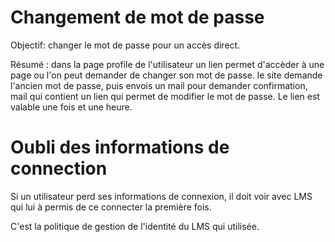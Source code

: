 # Changement de mot de passe

Objectif: changer le mot de passe pour un accès direct.

Résumé : dans la page profile de l'utilisateur un lien permet d'accèder à une page ou l'on peut demander de changer son mot de passe.
le site demande l'ancien mot de passe, puis envois un mail pour demander confirmation, mail qui contient un lien qui permet de modifier le mot de passe. Le lien est valable une fois et une heure. 


#  Oubli des informations de connection
Si un utilisateur perd ses informations de connexion, il doit voir avec LMS qui lui à permis de ce connecter la première fois.

C'est la politique de gestion de l'identité du LMS qui utilisée. 
 
